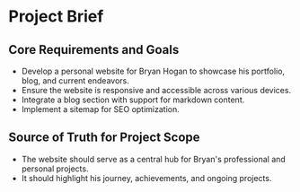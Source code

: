 # Project Brief

## Core Requirements and Goals
- Develop a personal website for Bryan Hogan to showcase his portfolio, blog, and current endeavors.
- Ensure the website is responsive and accessible across various devices.
- Integrate a blog section with support for markdown content.
- Implement a sitemap for SEO optimization.

## Source of Truth for Project Scope
- The website should serve as a central hub for Bryan's professional and personal projects.
- It should highlight his journey, achievements, and ongoing projects.
